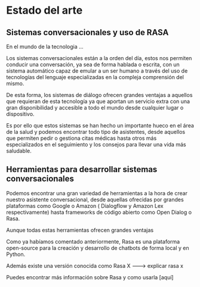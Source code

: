 # Estado del arte
## Sistemas conversacionales y uso de RASA

En el mundo de la tecnologia ...

Los sistemas conversacionales están a la orden del día, estos nos permiten conducir una conversación, ya sea de forma hablada o escrita, con un sistema automático capaz de emular a un ser humano a través del uso de tecnologías del lenguaje especializadas en la compleja comprensión del mismo.

De esta forma, los sistemas de diálogo ofrecen grandes ventajas a aquellos que requieran de esta tecnología ya que aportan un servicio extra con una gran disponibilidad y accesible a todo el mundo desde cualquier lugar o dispositivo. 

Es por ello que estos sistemas se han hecho un importante hueco en el área de la salud y podemos encontrar todo tipo de asistentes, desde aquellos que permiten pedir o gestiona citas médicas hasta otros más especializados en el seguimiento y los consejos para llevar una vida más saludable.

## Herramientas para desarrollar sistemas conversacionales

Podemos encontrar una gran variedad de herramientas a la hora de crear nuestro asistente conversacional, desde aquellas ofrecidas por grandes plataformas como Google o Amazon ( Dialogflow y Amazon Lex respectivamente) hasta frameworks de código abierto como Open Dialog o Rasa.

Aunque todas estas herramientas ofrecen grandes ventajas


Como ya habíamos comentado anteriormente, Rasa es una plataforma open-source para la creación y desarrollo de chatbots de forma local y en Python.

Además existe una versión conocida como Rasa X 
 ---> explicar rasa x

 Puedes encontrar más información sobre Rasa y como usarla [aquí]